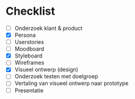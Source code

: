 # Checklist

- [ ] Onderzoek klant & product
- [x] Persona
- [ ] Userstories
- [ ] Moodboard
- [x] Styleboard
- [ ] Wireframes
- [x] Visueel ontwerp (design)
- [ ] Onderzoek testen met doelgroep
- [ ] Vertaling van visueel ontwerp naar prototype
- [ ] Presentatie
